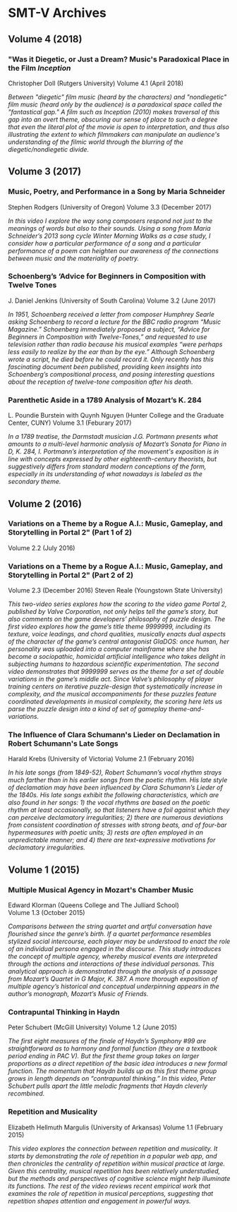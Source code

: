 # SMT-V Archives



## Volume 4 (2018)

### "Was it Diegetic, or Just a Dream? Music's Paradoxical Place in the Film *Inception* 
Christopher Doll (Rutgers University)
Volume 4.1 (April 2018)

*Between "diegetic" film music (heard by the characters) and "nondiegetic" film music (heard only by the audience) is a paradoxical space called the "fantastical gap." A film such as Inception (2010) makes traversal of this gap into an overt theme, obscuring our sense of place to such a degree that even the literal plot of the movie is open to interpretation, and thus also illustrating the extent to which filmmakers can manipulate an audience's understanding of the filmic world through the blurring of the diegetic/nondiegetic divide.*



## Volume 3 (2017)

### Music, Poetry, and Performance in a Song by Maria Schneider
Stephen Rodgers (University of Oregon)
Volume 3.3 (December 2017)

*In this video I explore the way song composers respond not just to the meanings of words but also to their sounds. Using a song from Maria Schneider’s 2013 song cycle Winter Morning Walks as a case study, I consider how a particular performance of a song and a particular performance of a poem can heighten our awareness of the connections between music and the materiality of poetry.*

### Schoenberg’s ‘Advice for Beginners in Composition with Twelve Tones
J. Daniel Jenkins (University of South Carolina)
Volume 3.2 (June 2017)

*In 1951, Schoenberg received a letter from composer Humphrey Searle asking Schoenberg to record a lecture for the BBC radio program “Music Magazine.” Schoenberg immediately proposed a subject, “Advice for Beginners in Composition with Twelve-Tones,” and requested to use television rather than radio because his musical examples “were perhaps less easily to realize by the ear than by the eye.” Although Schoenberg wrote a script, he died before he could record it. Only recently has this fascinating document been published, providing keen insights into Schoenberg’s compositional process, and posing interesting questions about the reception of twelve-tone composition after his death.*

### Parenthetic Aside in a 1789 Analysis of Mozart’s K. 284
L. Poundie Burstein with Quynh Nguyen (Hunter College and the Graduate Center, CUNY) 
Volume 3.1 (Feburary 2017)

*In a 1789 treatise, the Darmstadt musician J.G. Portmann presents what amounts to a multi-level harmonic analysis of Mozart’s Sonata for Piano in D, K. 284, I. Portmann’s interpretation of the movement's exposition is in line with concepts expressed by other eighteenth-century theorists, but suggestively differs from standard modern conceptions of the form, especially in its understanding of what nowadays is labeled as the secondary theme.*



## Volume 2 (2016)

### Variations on a Theme by a Rogue A.I.: Music, Gameplay, and Storytelling in Portal 2" (Part 1 of 2)
Volume 2.2 (July 2016)
### Variations on a Theme by a Rogue A.I.: Music, Gameplay, and Storytelling in Portal 2" (Part 2 of 2)
Volume 2.3 (December 2016)
Steven Reale (Youngstown State University)

*This two-video series explores how the scoring to the video game Portal 2, published by Valve Corporation, not only helps tell the game’s story, but also comments on the game developers’ philosophy of puzzle design. The first video explores how the game’s title theme 9999999, including its texture, voice leadings, and chord qualities, musically enacts dual aspects of the character of the game’s central antagonist GlaDOS: once human, her personality was uploaded into a computer mainframe where she has become a sociopathic, homicidal artificial intelligence who takes delight in subjecting humans to hazardous scientific experimentation. The second video demonstrates that 9999999 serves as the theme for a set of double variations in the game’s middle act. Since Valve’s philosophy of player training centers on iterative puzzle-design that systematically increase in complexity, and the musical accompaniments for these puzzles feature coordinated developments in musical complexity, the scoring here lets us parse the puzzle design into a kind of set of gameplay theme-and-variations.*

### The Influence of Clara Schumann's Lieder on Declamation in Robert Schumann's Late Songs
Harald Krebs (University of Victoria)
Volume 2.1 (February 2016)

*In his late songs (from 1849-52), Robert Schumann’s vocal rhythm strays much farther than in his earlier songs from the poetic rhythm. His late style of declamation may have been influenced by Clara Schumann’s Lieder of the 1840s. His late songs exhibit the following characteristics, which are also found in her songs: 1) the vocal rhythms are based on the poetic rhythm at least occasionally, so that listeners have a foil against which they can perceive declamatory irregularities; 2) there are numerous deviations from consistent coordination of stresses with strong beats, and of four-bar hypermeasures with poetic units; 3) rests are often employed in an unpredictable manner; and 4) there are text-expressive motivations for declamatory irregularities.*



## Volume 1 (2015)

### Multiple Musical Agency in Mozart's Chamber Music
Edward Klorman (Queens College and The Julliard School)\
Volume 1.3 (October 2015)

*Comparisons between the string quartet and artful conversation have flourished since the genre’s birth. If a quartet performance resembles stylized social intercourse, each player may be understood to enact the role of an individual persona engaged in the discourse. This study introduces the concept of multiple agency, whereby musical events are interpreted through the actions and interactions of these individual personas. This analytical approach is demonstrated through the analysis of a passage from Mozart’s Quartet in G Major, K. 387. A more thorough exposition of multiple agency’s historical and conceptual underpinning appears in the author’s monograph, Mozart’s Music of Friends.* 

### Contrapuntal Thinking in Haydn
Peter Schubert (McGill University)
Volume 1.2 (June 2015)

*The first eight measures of the finale of Haydn’s Symphony #99 are straightforward as to harmony and formal function (they are a textbook period ending in PAC V). But the first theme group takes on larger proportions as a direct repetition of the basic idea introduces a new formal function. The momentum that Haydn builds up as this first theme group grows in length depends on “contrapuntal thinking.” In this video, Peter Schubert pulls apart the little melodic fragments that Haydn cleverly recombined.*

### Repetition and Musicality
Elizabeth Hellmuth Margulis (University of Arkansas)
Volume 1.1 (February 2015)

*This video explores the connection between repetition and musicality. It starts by demonstrating the role of repetition in a popular web app, and then chronicles the centrality of repetition within musical practice at large. Given this centrality, musical repetition has been relatively understudied, but the methods and perspectives of cognitive science might help illuminate its functions. The rest of the video reviews recent empirical work that examines the role of repetition in musical perceptions, suggesting that repetition shapes attention and engagement in powerful ways.*
